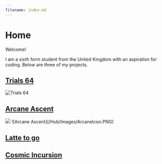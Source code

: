 ```yaml
---
filename: index.md
--- 
```

# Home

Welcome!

I am a sixth form student from the United Kingdom with an aspiration for coding.
Below are three of my projects.

## [Trials 64](https://banres.github.io/Hub/Trials-64/)
![Trials 64](/Hub/Images/JUbTYl.png)

## [Arcane Ascent](https://banres.github.io/Hub/Arcane-Ascent/)
<img src = "https://github.com/Banres/Hub/Images/ArcaneIcon.PNG">
![Arcane Ascent](/Hub/Images/ArcaneIcon.PNG)

## [Latte to go](https://banres.github.io/Hub/Latte-to-go/)

## [Cosmic Incursion](https://banres.github.io/Hub/cosmic-incursion/)
